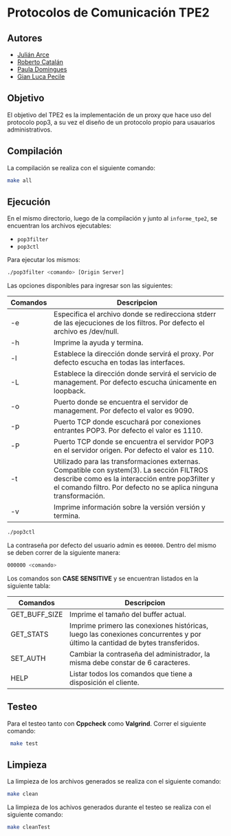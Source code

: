# Protocolos de Comunicación TPE2

## Autores

- [Julián Arce](https://github.com/juarce)
- [Roberto Catalán](https://github.com/rcatalan98)
- [Paula Domingues](https://github.com/pdomins)
- [Gian Luca Pecile](https://github.com/glpecile)

## Objetivo

El objetivo del TPE2 es la implementación de un proxy que hace uso del protocolo pop3, a su vez el diseño de un protocolo propio para usauarios administrativos.


## Compilación

La compilación se realiza con el siguiente comando:

```bash
make all
```

## Ejecución

En el mismo directorio, luego de la compilación y junto al `informe_tpe2`, 
se encuentran los archivos ejecutables:

* `pop3filter`
* `pop3ctl`

Para ejecutar los mismos:
```bash
./pop3filter <comando> [Origin Server]
```
Las opciones disponibles para ingresar son las siguientes:

| Comandos |  Descripcion | 
|----| -------------------------------------------------------------------------------------------------------------------------- |
| -e | Especifica el archivo donde se redirecciona stderr de las ejecuciones de los filtros. Por defecto el archivo es /dev/null. |
| -h | Imprime la ayuda y termina. |
| -l | Establece la dirección donde servirá el proxy.  Por defecto  escucha en todas las interfaces. |
| -L | Establece  la dirección donde servirá el servicio de management. Por defecto escucha únicamente en loopback. |
| -o | Puerto donde se encuentra el servidor de  management. Por  defecto el valor es 9090. |
| -p | Puerto  TCP  donde escuchará por conexiones entrantes POP3.  Por defecto el valor es 1110. |
| -P | Puerto TCP donde se encuentra el servidor POP3  en  el  servidor origen.  Por defecto el valor es 110. |
| -t | Utilizado para las transformaciones externas.  Compatible con system(3).  La sección FILTROS describe como es la  interacción entre pop3filter y el comando filtro. Por defecto no se aplica ninguna transformación. |
| -v | Imprime información sobre la versión versión y termina. |


```bash
./pop3ctl
```
La contraseña por defecto del usuario admin es `000000`. Dentro del mismo se deben correr de la siguiente manera:
```bash
000000 <comando>
```
Los comandos son **CASE SENSITIVE** y se encuentran listados en la siguiente tabla:

| Comandos |  Descripcion |
|----| ------------------ |
| GET_BUFF_SIZE | Imprime el tamaño del buffer actual. |
| GET_STATS     | Imprime primero las conexiones históricas, luego las conexiones concurrentes y por último la cantidad de bytes transferidos. |
| SET_AUTH      | Cambiar la contraseña del administrador, la misma debe constar de 6 caracteres. |
| HELP          | Listar todos los comandos que tiene a disposición el cliente. |

## Testeo
Para el testeo tanto con **Cppcheck** como **Valgrind**. Correr el siguiente comando:

```bash
 make test
```

## Limpieza

La limpieza de los archivos generados se realiza con el siguiente comando:

```bash
make clean
```
La limpieza de los achivos generados durante el testeo se realiza con el siguiente comando:

```bash
make cleanTest
```
